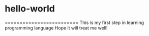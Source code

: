 # hello-world
=========================
This is my first step in learning programming language
Hope it will treat me well!
